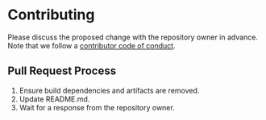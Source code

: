 # Contributing

Please discuss the proposed change with the repository owner in advance. Note that we follow a [contributor code of conduct](CODE_OF_CONDUCT.md).

## Pull Request Process
1. Ensure build dependencies and artifacts are removed.
2. Update README.md.
3. Wait for a response from the repository owner.
